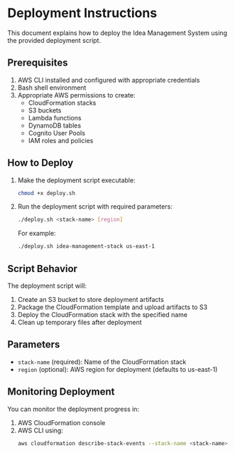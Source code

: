 # Deployment Instructions

This document explains how to deploy the Idea Management System using the provided deployment script.

## Prerequisites

1. AWS CLI installed and configured with appropriate credentials
2. Bash shell environment
3. Appropriate AWS permissions to create:
   - CloudFormation stacks
   - S3 buckets
   - Lambda functions
   - DynamoDB tables
   - Cognito User Pools
   - IAM roles and policies

## How to Deploy

1. Make the deployment script executable:
   ```bash
   chmod +x deploy.sh
   ```

2. Run the deployment script with required parameters:
   ```bash
   ./deploy.sh <stack-name> [region]
   ```
   
   For example:
   ```bash
   ./deploy.sh idea-management-stack us-east-1
   ```

## Script Behavior

The deployment script will:
1. Create an S3 bucket to store deployment artifacts
2. Package the CloudFormation template and upload artifacts to S3
3. Deploy the CloudFormation stack with the specified name
4. Clean up temporary files after deployment

## Parameters

- `stack-name` (required): Name of the CloudFormation stack
- `region` (optional): AWS region for deployment (defaults to us-east-1)

## Monitoring Deployment

You can monitor the deployment progress in:
1. AWS CloudFormation console
2. AWS CLI using:
   ```bash
   aws cloudformation describe-stack-events --stack-name <stack-name>
   ```
